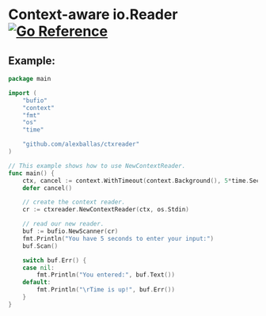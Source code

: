 # Context-aware io.Reader [![Go Reference](https://pkg.go.dev/badge/github.com/alexballas/ctxreader.svg)](https://pkg.go.dev/github.com/alexballas/ctxreader)

## Example:
```go
package main

import (
	"bufio"
	"context"
	"fmt"
	"os"
	"time"

	"github.com/alexballas/ctxreader"
)

// This example shows how to use NewContextReader.
func main() {
	ctx, cancel := context.WithTimeout(context.Background(), 5*time.Second)
	defer cancel()

	// create the context reader.
	cr := ctxreader.NewContextReader(ctx, os.Stdin)

	// read our new reader.
	buf := bufio.NewScanner(cr)
	fmt.Println("You have 5 seconds to enter your input:")
	buf.Scan()

	switch buf.Err() {
	case nil:
		fmt.Println("You entered:", buf.Text())
	default:
		fmt.Println("\rTime is up!", buf.Err())
	}
}
```